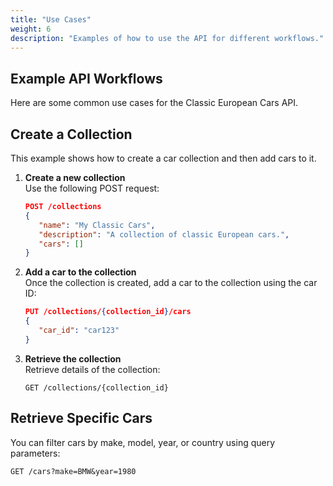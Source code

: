 ```yaml
---
title: "Use Cases"
weight: 6
description: "Examples of how to use the API for different workflows."
---
```


## Example API Workflows

Here are some common use cases for the Classic European Cars API.

## Create a Collection

This example shows how to create a car collection and then add cars to it.

1. **Create a new collection**  
   Use the following POST request:
   ```json
   POST /collections
   {
      "name": "My Classic Cars",
      "description": "A collection of classic European cars.",
      "cars": []
   }
   ```

2. **Add a car to the collection**  
   Once the collection is created, add a car to the collection using the car ID:
   ```json
   PUT /collections/{collection_id}/cars
   {
      "car_id": "car123"
   }
   ```

3. **Retrieve the collection**  
   Retrieve details of the collection:
   ```plaintext
   GET /collections/{collection_id}
   ```

## Retrieve Specific Cars

You can filter cars by make, model, year, or country using query parameters:
```plaintext
GET /cars?make=BMW&year=1980
```